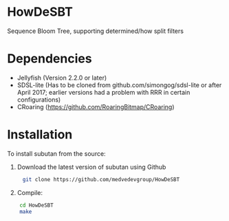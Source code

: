 # HowDeSBT
Sequence Bloom Tree, supporting determined/how split filters

# Dependencies

* Jellyfish (Version 2.2.0 or later)
* SDSL-lite (Has to be cloned from github.com/simongog/sdsl-lite or after
April 2017; earlier versions had a problem with RRR in certain configurations)
* CRoaring (https://github.com/RoaringBitmap/CRoaring)

# Installation

To install subutan from the source:  
1. Download the latest version of subutan using Github  
```bash  
     git clone https://github.com/medvedevgroup/HowDeSBT  
```  
2. Compile:  
```bash  
    cd HowDeSBT  
    make  
```
